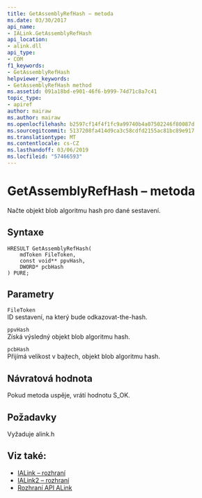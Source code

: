 ```yaml
---
title: GetAssemblyRefHash – metoda
ms.date: 03/30/2017
api_name:
- IALink.GetAssemblyRefHash
api_location:
- alink.dll
api_type:
- COM
f1_keywords:
- GetAssemblyRefHash
helpviewer_keywords:
- GetAssemblyRefHash method
ms.assetid: 091a18bd-e901-46f6-b999-74d71c8a7c41
topic_type:
- apiref
author: mairaw
ms.author: mairaw
ms.openlocfilehash: b2597cf14f4f1fc9a99740b4a07502246f80087d
ms.sourcegitcommit: 5137208fa414d9ca3c58cdfd2155ac81bc89e917
ms.translationtype: MT
ms.contentlocale: cs-CZ
ms.lasthandoff: 03/06/2019
ms.locfileid: "57466593"
---
```

# <a name="getassemblyrefhash-method"></a>GetAssemblyRefHash – metoda
Načte objekt blob algoritmu hash pro dané sestavení.  
  
## <a name="syntax"></a>Syntaxe  
  
```  
HRESULT GetAssemblyRefHash(  
    mdToken FileToken,  
    const void** ppvHash,  
    DWORD* pcbHash  
) PURE;  
```  
  
## <a name="parameters"></a>Parametry  
 `FileToken`  
 ID sestavení, na který bude odkazovat-the-hash.  
  
 `ppvHash`  
 Získá výsledný objekt blob algoritmu hash.  
  
 `pcbHash`  
 Přijímá velikost v bajtech, objekt blob algoritmu hash.  
  
## <a name="return-value"></a>Návratová hodnota  
 Pokud metoda uspěje, vrátí hodnotu S_OK.  
  
## <a name="requirements"></a>Požadavky  
 Vyžaduje alink.h  
  
## <a name="see-also"></a>Viz také:
- [IALink – rozhraní](../../../../docs/framework/unmanaged-api/alink/ialink-interface.md)
- [IALink2 – rozhraní](../../../../docs/framework/unmanaged-api/alink/ialink2-interface.md)
- [Rozhraní API ALink](../../../../docs/framework/unmanaged-api/alink/index.md)
